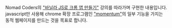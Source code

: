 Nomad Coders의 ["바닐라 JS로 크롬 앱 만들기"](https://nomadcoders.co/javascript-for-beginners) 강의를 따라가며 구현한 내용입니다.  
javascript만 사용해 chrome 확장 프로그램인 ["momentum"](https://chrome.google.com/webstore/detail/momentum/laookkfknpbbblfpciffpaejjkokdgca)의 일부 기능을 가지는 동적 웹페이지를 만드는 것을 목표로 합니다.